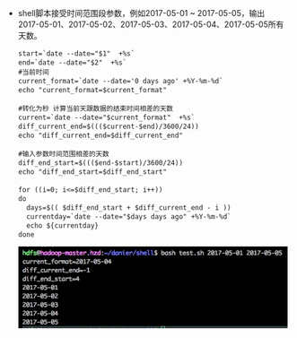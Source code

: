 * shell脚本接受时间范围段参数，例如2017-05-01 ~ 2017-05-05，输出 2017-05-01、2017-05-02、2017-05-03、2017-05-04、2017-05-05所有天数。

    ```
    start=`date --date="$1"  +%s`
    end=`date --date="$2"  +%s`
    #当前时间
    current_format=`date --date='0 days ago' +%Y-%m-%d`
    echo "current_format=$current_format"

    #转化为秒 计算当前天跟数据的结束时间相差的天数
    current=`date --date="$current_format"  +%s`
    diff_current_end=$((($current-$end)/3600/24))
    echo "diff_current_end=$diff_current_end"

    #输入参数时间范围相差的天数
    diff_end_start=$((($end-$start)/3600/24))
    echo "diff_end_start=$diff_end_start"

    for ((i=0; i<=$diff_end_start; i++))
    do
      days=$(( $diff_end_start + $diff_current_end - i ))
      currentday=`date --date="$days days ago" +%Y-%m-%d`
      echo ${currentday}
    done
    ```

    ![如图](https://raw.githubusercontent.com/Danier-Evens/Markdown_Image/master/image/date_print.png)
